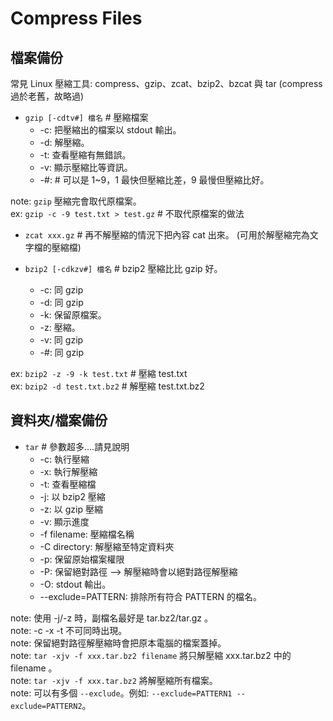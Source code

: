 # Compress Files

## 檔案備份

常見 Linux 壓縮工具: compress、gzip、zcat、bzip2、bzcat 與 tar
(compress 過於老舊，故略過)

- `gzip [-cdtv#] 檔名` \# 壓縮檔案
  - -c: 把壓縮出的檔案以 stdout 輸出。
  - -d: 解壓縮。
  - -t: 查看壓縮有無錯誤。
  - -v: 顯示壓縮比等資訊。
  - -#: # 可以是 1~9，1 最快但壓縮比差，9 最慢但壓縮比好。

note: `gzip` 壓縮完會取代原檔案。 <br>
ex: `gzip -c -9 test.txt > test.gz` \# 不取代原檔案的做法


- `zcat xxx.gz` \# 再不解壓縮的情況下把內容 cat 出來。
(可用於解壓縮完為文字檔的壓縮檔)

- `bzip2 [-cdkzv#] 檔名` \# bzip2 壓縮比比 gzip 好。
  - -c: 同 gzip
  - -d: 同 gzip
  - -k: 保留原檔案。
  - -z: 壓縮。
  - -v: 同 gzip
  - -#: 同 gzip 

ex: `bzip2 -z -9 -k test.txt` \# 壓縮 test.txt <br>
ex: `bzip2 -d test.txt.bz2` \# 解壓縮 test.txt.bz2 <br>

## 資料夾/檔案備份

- `tar` \# 參數超多....請見說明
  - -c: 執行壓縮
  - -x: 執行解壓縮
  - -t: 查看壓縮檔
  - -j: 以 bzip2 壓縮
  - -z: 以 gzip 壓縮
  - -v: 顯示進度
  - -f filename: 壓縮檔名稱 
  - -C directory: 解壓縮至特定資料夾
  - -p: 保留原始檔案權限
  - -P: 保留絕對路徑 --> 解壓縮時會以絕對路徑解壓縮
  - -O: stdout 輸出。
  - --exclude=PATTERN: 排除所有符合 PATTERN 的檔名。

note: 使用 -j/-z 時，副檔名最好是 tar.bz2/tar.gz 。<br>
note: -c -x -t 不可同時出現。<br>
note: 保留絕對路徑解壓縮時會把原本電腦的檔案蓋掉。<br>
note: `tar -xjv -f xxx.tar.bz2 filename` 將只解壓縮 xxx.tar.bz2 中的 filename 。<br>
note: `tar -xjv -f xxx.tar.bz2` 將解壓縮所有檔案。<br>
note: 可以有多個 `--exclude`。例如: `--exclude=PATTERN1 --exclude=PATTERN2`。



